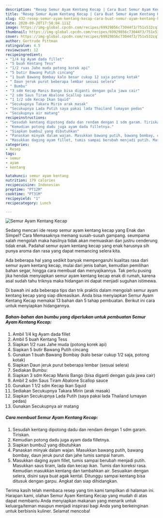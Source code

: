 ```yaml
---
description: "Resep Semur Ayam Kentang Kecap | Cara Buat Semur Ayam Kentang Kecap Yang Bisa Manjain Lidah"
title: "Resep Semur Ayam Kentang Kecap | Cara Buat Semur Ayam Kentang Kecap Yang Bisa Manjain Lidah"
slug: 432-resep-semur-ayam-kentang-kecap-cara-buat-semur-ayam-kentang-kecap-yang-bisa-manjain-lidah
date: 2020-09-20T17:58:04.111Z
image: https://img-global.cpcdn.com/recipes/69929856c73044f3/751x532cq70/semur-ayam-kentang-kecap-foto-resep-utama.jpg
thumbnail: https://img-global.cpcdn.com/recipes/69929856c73044f3/751x532cq70/semur-ayam-kentang-kecap-foto-resep-utama.jpg
cover: https://img-global.cpcdn.com/recipes/69929856c73044f3/751x532cq70/semur-ayam-kentang-kecap-foto-resep-utama.jpg
author: Gertrude Pittman
ratingvalue: 4.5
reviewcount: 12
recipeingredient:
- "1/4 kg Ayam dada fillet"
- "5 buah Kentang Tess"
- "1/2 ruas Jahe muda potong korek api"
- "5 butir Bawang Putih cincang"
- "1 buah Bawang Bombay kalo besar cukup 12 saja potong kotak"
- " Daun jeruk purut beberapa lembar sesuai selera"
- " Bumbu"
- "3 sdm Kecap Manis Bango bisa diganti dengan gula jawa cair"
- "2 sdm Saus Tiram Abalone Scallop sauce"
- "1 1/2 sdm Kecap Ikan Squid"
- "Secukupnya Takara Mirin arak masak"
- "Secukupnya Lada Putih saya pakai lada Thailand lumayan pedas"
- "Secukupnya air matang"
recipeinstructions:
- "Sesudah kentang dipotong dadu dan rendam dengan 1 sdm garam. Tiriskan."
- "Kemudian potong dadu juga ayam dada filletnya."
- "Siapkan bumbu2 yang dibutuhkan"
- "Panaskan minyak dalam wajan. Masukkan bawang putih, bawang bombay, daun jeruk purut dan jahe tumis sampai harum."
- "Masukkan daging ayam fillet, tumis sampai berubah menjadi putih. Masukkan saus tiram, lada dan kecap ikan. Tumis dan koreksi rasa. Kemudian masukkan kentang dan tambahkan air. Sesuaikan dengan selera, disini saya buat agak kental. Ditunggu sampai kentang bisa ditusuk dengan garpu. Angkat dan siap dihidangkan."
categories:
- Resep
tags:
- semur
- ayam
- kentang

katakunci: semur ayam kentang 
nutrition: 179 calories
recipecuisine: Indonesian
preptime: "PT12M"
cooktime: "PT31M"
recipeyield: "1"
recipecategory: Lunch

---
```



![Semur Ayam Kentang Kecap](https://img-global.cpcdn.com/recipes/69929856c73044f3/751x532cq70/semur-ayam-kentang-kecap-foto-resep-utama.jpg)

Sedang mencari ide resep semur ayam kentang kecap yang Enak dan Simpel? Cara Memasaknya memang susah-susah gampang. seumpama salah mengolah maka hasilnya tidak akan memuaskan dan justru cenderung tidak enak. Padahal semur ayam kentang kecap yang enak harusnya sih punya aroma dan rasa yang dapat memancing selera kita.

Ada beberapa hal yang sedikit banyak mempengaruhi kualitas rasa dari semur ayam kentang kecap, mulai dari jenis bahan, kemudian pemilihan bahan segar, hingga cara membuat dan menyajikannya. Tak perlu pusing jika hendak menyiapkan semur ayam kentang kecap enak di rumah, karena asal sudah tahu triknya maka hidangan ini dapat menjadi suguhan istimewa.




Di bawah ini ada beberapa tips dan trik praktis dalam mengolah semur ayam kentang kecap yang siap dikreasikan. Anda bisa menyiapkan Semur Ayam Kentang Kecap memakai 13 bahan dan 5 tahap pembuatan. Berikut ini cara untuk menyiapkan hidangannya.

<!--inarticleads1-->

##### Bahan-bahan dan bumbu yang diperlukan untuk pembuatan Semur Ayam Kentang Kecap:

1. Ambil 1/4 kg Ayam dada fillet
1. Ambil 5 buah Kentang Tess
1. Siapkan 1/2 ruas Jahe muda (potong korek api)
1. Siapkan 5 butir Bawang Putih cincang
1. Gunakan 1 buah Bawang Bombay (kalo besar cukup 1/2 saja, potong kotak)
1. Siapkan  Daun jeruk purut beberapa lembar (sesuai selera)
1. Sediakan  Bumbu:
1. Siapkan 3 sdm Kecap Manis Bango (bisa diganti dengan gula jawa cair)
1. Ambil 2 sdm Saus Tiram Abalone Scallop sauce
1. Gunakan 1 1/2 sdm Kecap Ikan Squid
1. Sediakan Secukupnya Takara Mirin (arak masak)
1. Siapkan Secukupnya Lada Putih (saya pakai lada Thailand lumayan pedas)
1. Gunakan Secukupnya air matang




<!--inarticleads2-->

##### Cara membuat Semur Ayam Kentang Kecap:

1. Sesudah kentang dipotong dadu dan rendam dengan 1 sdm garam. Tiriskan.
1. Kemudian potong dadu juga ayam dada filletnya.
1. Siapkan bumbu2 yang dibutuhkan
1. Panaskan minyak dalam wajan. Masukkan bawang putih, bawang bombay, daun jeruk purut dan jahe tumis sampai harum.
1. Masukkan daging ayam fillet, tumis sampai berubah menjadi putih. Masukkan saus tiram, lada dan kecap ikan. Tumis dan koreksi rasa. Kemudian masukkan kentang dan tambahkan air. Sesuaikan dengan selera, disini saya buat agak kental. Ditunggu sampai kentang bisa ditusuk dengan garpu. Angkat dan siap dihidangkan.




Terima kasih telah membaca resep yang tim kami tampilkan di halaman ini. Harapan kami, olahan Semur Ayam Kentang Kecap yang mudah di atas dapat membantu Anda menyiapkan makanan yang menarik untuk keluarga/teman maupun menjadi inspirasi bagi Anda yang berkeinginan untuk berbisnis kuliner. Selamat mencoba!
